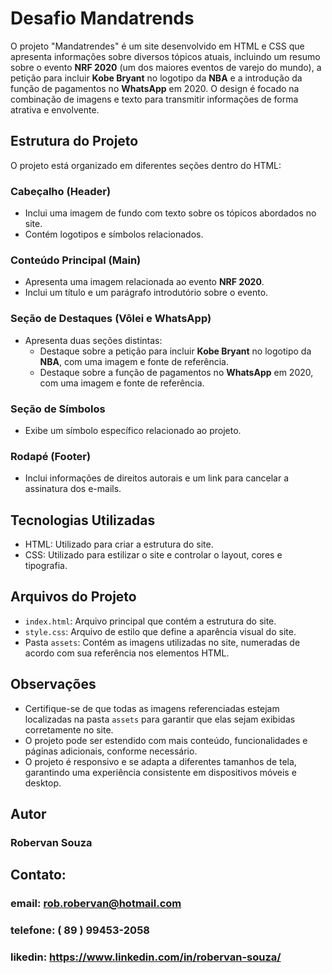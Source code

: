 # Desafio Mandatrends

O projeto "Mandatrendes" é um site desenvolvido em HTML e CSS que apresenta informações sobre diversos tópicos atuais, incluindo um resumo sobre o evento **NRF 2020** (um dos maiores eventos de varejo do mundo), a petição para incluir **Kobe Bryant** no logotipo da **NBA** e a introdução da função de pagamentos no **WhatsApp** em 2020. O design é focado na combinação de imagens e texto para transmitir informações de forma atrativa e envolvente.

## Estrutura do Projeto

O projeto está organizado em diferentes seções dentro do HTML:

### Cabeçalho (Header)

- Inclui uma imagem de fundo com texto sobre os tópicos abordados no site.
- Contém logotipos e símbolos relacionados.

### Conteúdo Principal (Main)

- Apresenta uma imagem relacionada ao evento **NRF 2020**.
- Inclui um título e um parágrafo introdutório sobre o evento.

### Seção de Destaques (Vôlei e WhatsApp)

- Apresenta duas seções distintas:
  - Destaque sobre a petição para incluir **Kobe Bryant** no logotipo da **NBA**, com uma imagem e fonte de referência.
  - Destaque sobre a função de pagamentos no **WhatsApp** em 2020, com uma imagem e fonte de referência.

### Seção de Símbolos

- Exibe um símbolo específico relacionado ao projeto.

### Rodapé (Footer)

- Inclui informações de direitos autorais e um link para cancelar a assinatura dos e-mails.

## Tecnologias Utilizadas

- HTML: Utilizado para criar a estrutura do site.
- CSS: Utilizado para estilizar o site e controlar o layout, cores e tipografia.

## Arquivos do Projeto

- `index.html`: Arquivo principal que contém a estrutura do site.
- `style.css`: Arquivo de estilo que define a aparência visual do site.
- Pasta `assets`: Contém as imagens utilizadas no site, numeradas de acordo com sua referência nos elementos HTML.

## Observações

- Certifique-se de que todas as imagens referenciadas estejam localizadas na pasta `assets` para garantir que elas sejam exibidas corretamente no site.
- O projeto pode ser estendido com mais conteúdo, funcionalidades e páginas adicionais, conforme necessário. 
- O projeto é responsivo e se adapta a diferentes tamanhos de tela, garantindo uma experiência consistente em dispositivos móveis e desktop.

## Autor 
### Robervan Souza 

## Contato:
### email: rob.robervan@hotmail.com
### telefone: ( 89 ) 99453-2058
### likedin: https://www.linkedin.com/in/robervan-souza/